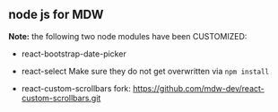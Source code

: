## node js for MDW
**Note:** the following two node modules have been CUSTOMIZED:
 - react-bootstrap-date-picker
 - react-select
Make sure they do not get overwritten via `npm install`

- react-custom-scrollbars fork:
  https://github.com/mdw-dev/react-custom-scrollbars.git